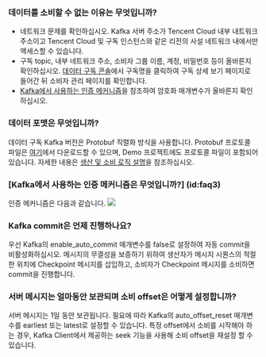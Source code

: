 ### 데이터를 소비할 수 없는 이유는 무엇입니까?
- 네트워크 문제를 확인하십시오. Kafka 서버 주소가 Tencent Cloud 내부 내트워크 주소이고 Tencent Cloud 및 구독 인스턴스와 같은 리전의 사설 네트워크 내에서만 액세스할 수 있습니다.
- 구독 topic, 내부 네트워크 주소, 소비자 그룹 이름, 계정, 비밀번호 등이 올바른지 확인하십시오. [데이터 구독 콘솔](https://console.cloud.tencent.com/dts/dss)에서 구독명을 클릭하여 구독 상세 보기 페이지로 들어간 뒤 소비자 관리 페이지를 확인합니다.
- [Kafka에서 사용하는 인증 메커니즘](#faq3)을 참조하여 암호화 매개변수가 올바른지 확인하십시오.

### 데이터 포맷은 무엇입니까?
데이터 구독 Kafka 버전은 Protobuf 직렬화 방식을 사용합니다. Protobuf 프로토콜 파일은 [여기](https://subscribesdk-1254408587.cos.ap-beijing.myqcloud.com/subscribe.proto)에서 다운로드할 수 있으며, Demo 프로젝트에도 프로토콜 파일이 포함되어 있습니다. 자세한 내용은 [생산 및 소비 로직 설명](https://intl.cloud.tencent.com/document/product/571/39538)을 참조하십시오.

### [Kafka에서 사용하는 인증 메커니즘은 무엇입니까?] (id:faq3)
인증 메커니즘은 다음과 같습니다.
![](https://main.qcloudimg.com/raw/83aa8f6122ee106f57568b6f25a1bd08.png)

### Kafka commit은 언제 진행하나요?
우선 Kafka의 enable_auto_commit 매개변수를 false로 설정하여 자동 commit을 비활성화하십시오. 메시지의 무결성을 보증하기 위하여 생산자가 메시지 시퀀스의 적절한 위치에 Checkpoint 메시지를 삽입하고, 소비자가 Checkpoint 메시지를 소비하면 commit을 진행합니다.

### 서버 메시지는 얼마동안 보관되며 소비 offset은 어떻게 설정합니까?
서버 메시지는 1일 동안 보관됩니다. 필요에 따라 Kafka의 auto_offset_reset 매개변수를 earliest 또는 latest로 설정할 수 있습니다. 특정 offset에서 소비를 시작해야 하는 경우, Kafka Client에서 제공하는 seek 기능을 사용해 소비 offset을 재설정 할 수 있습니다.
